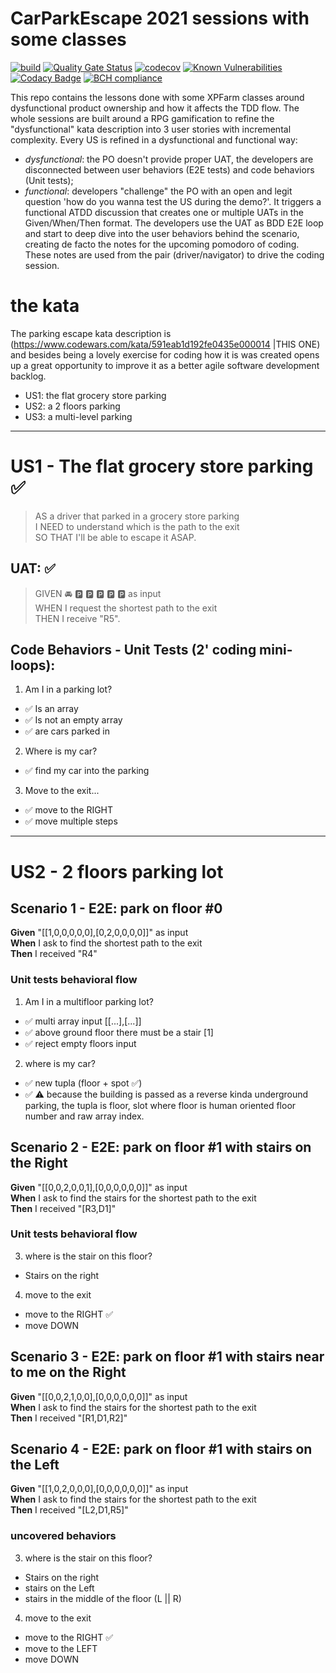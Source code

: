 # CarParkEscape 2021 sessions with some classes
[![build](https://github.com/undeadgrishnackh/CarParkEscape2021/workflows/CI%20Build%20gate./badge.svg)](https://github.com/undeadgrishnackh/CarParkEscape2021/actions?query=workflow%3A%22CI+Build+gate.%22)
[![Quality Gate Status](https://sonarcloud.io/api/project_badges/measure?project=undeadgrishnackh_CarParkEscape2021&metric=alert_status)](https://sonarcloud.io/dashboard?id=undeadgrishnackh_CarParkEscape2021)
[![codecov](https://codecov.io/gh/undeadgrishnackh/CarParkEscape2021/branch/master/graph/badge.svg)](https://codecov.io/gh/undeadgrishnackh/CarParkEscape2021)
[![Known Vulnerabilities](https://snyk.io/test/github/undeadgrishnackh/CarParkEscape2021/badge.svg)](https://snyk.io/test/github/undeadgrishnackh/CarParkEscape2021/)
[![Codacy Badge](https://api.codacy.com/project/badge/Grade/c8e046ebad254148950f6fea8f671594)](https://app.codacy.com/gh/undeadgrishnackh/CarParkEscape2021/dashboard)
[![BCH compliance](https://bettercodehub.com/edge/badge/undeadgrishnackh/CarParkEscape2021?branch=master)](https://bettercodehub.com/)

This repo contains the lessons done with some XPFarm classes around dysfunctional product ownership and how it affects the TDD flow. The whole sessions are built around a RPG gamification to refine the "dysfunctional" kata description into 3 user stories with incremental complexity. Every US is refined in a dysfunctional and functional way:
- *dysfunctional*: the PO doesn't provide proper UAT, the developers are disconnected between user behaviors (E2E tests) and code behaviors (Unit tests);
- *functional*: developers "challenge" the PO with an open and legit question 'how do you wanna test the US during the demo?'. It triggers a functional ATDD discussion that creates one or multiple UATs in the Given/When/Then format. The developers use the UAT as BDD E2E loop and start to deep dive into the user behaviors behind the scenario, creating de facto the notes for the upcoming pomodoro of coding. These notes are used from the pair (driver/navigator) to drive the coding session.

# the kata
The parking escape kata description is (https://www.codewars.com/kata/591eab1d192fe0435e000014 |THIS ONE) and besides being a lovely exercise for coding how it is was created opens up a great opportunity to improve it as a better agile software development backlog.
- US1: the flat grocery store parking
- US2: a 2 floors parking
- US3: a multi-level parking

---
# US1 - The flat grocery store parking ✅ 
> AS a driver that parked in a grocery store parking \
> I NEED to understand which is the path to the exit \
> SO THAT I'll be able to escape it ASAP.

## UAT: ✅ 
>GIVEN 🚘 🅿️ 🅿️ 🅿️ 🅿️ 🅿️ as input \
>WHEN I request the shortest path to the exit \
>THEN I receive "R5".

## Code Behaviors - Unit Tests (2' coding mini-loops):
1. Am I in a parking lot?
 - ✅ Is an array
 - ✅ Is not an empty array
 - ✅ are cars parked in

2. Where is my car? 
 - ✅ find my car into the parking

3. Move to the exit... 
 - ✅ move to the RIGHT 
 - ✅ move multiple steps

---
# US2 - 2 floors parking lot
## Scenario 1 - E2E: park on floor #0
**Given** "[[1,0,0,0,0,0],[0,2,0,0,0,0]]" as input\
**When** I ask to find the shortest path to the exit\
**Then** I received "R4"
### Unit tests behavioral flow
1. Am I in a multifloor parking lot?
 - ✅ multi array input [[...],[...]]
 - ✅ above ground floor there must be a stair [1]
 - ✅ reject empty floors input
2. where is my car?
 - ✅ new tupla (floor + spot ✅)
 - ✅ ⚠️ because the building is passed as a reverse kinda underground parking, the tupla is floor, slot where floor is human oriented floor number and raw array index.
## Scenario 2 - E2E: park on floor #1 with stairs on the Right
**Given** "[[0,0,2,0,0,1],[0,0,0,0,0,0]]" as input\
**When** I ask to find the stairs for the shortest path to the exit\
**Then** I received "[R3,D1]"
### Unit tests behavioral flow
3. where is the stair on this floor?
 - Stairs on the right
4. move to the exit
 - move to the RIGHT ✅
 - move DOWN
## Scenario 3 - E2E: park on floor #1 with stairs near to me on the Right
**Given** "[[0,0,2,1,0,0],[0,0,0,0,0,0]]" as input\
**When** I ask to find the stairs for the shortest path to the exit\
**Then** I received "[R1,D1,R2]"
## Scenario 4 - E2E: park on floor #1 with stairs on the Left
**Given** "[[1,0,2,0,0,0],[0,0,0,0,0,0]]" as input\
**When** I ask to find the stairs for the shortest path to the exit\
**Then** I received "[L2,D1,R5]"


### uncovered behaviors
3. where is the stair on this floor?
 - Stairs on the right
 - stairs on the Left
 - stairs in the middle of the floor (L || R)
4. move to the exit
 - move to the RIGHT ✅
 - move to the LEFT
 - move DOWN